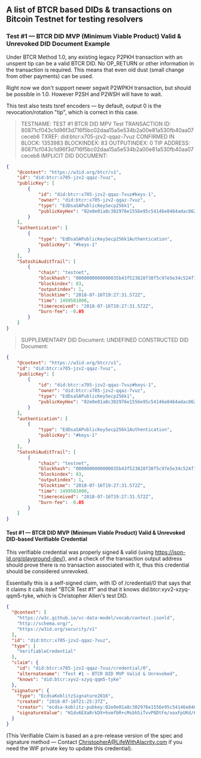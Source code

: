 ## A list of BTCR based DIDs & transactions on Bitcoin Testnet for testing resolvers

### Test #1 — BTCR DID MVP (Minimum Viable Product) Valid & Unrevoked DID Document Example

Under BTCR Method 1.0, any existing legacy P2PKH transaction with an unspent tip can be a valid BTCR DID. No OP_RETURN or other information in the transaction is required. This means that even old dust (small change from other payments) can be used.

Right now we don't support newer segwit P2WPKH transaction, but should be possible in 1.0. However P2SH and P2WSH will have to wait.

This test also tests tsref encoders — by default, output 0 is the revocation/rotation "tip", which is correct in this case.

> TESTNAME: TEST #1 BTCR DID MPV Test
> TRANSACTION ID: 80871cf043c1d96f3d716f5bc02daa15a5e534b2a00e81a530fb40aa07ceceb6
> TXREF: did:btcr:x705-jzv2-qqaz-7vuz
> CONFIRMED IN BLOCK: 1353983
> BLOCKINDEX: 83
> OUTPUTINDEX: 0
> TIP ADDRESS: 80871cf043c1d96f3d716f5bc02daa15a5e534b2a00e81a530fb40aa07ceceb6
> IMPLICIT DID DOCUMENT:
```json
{
    "@context": "https://w3id.org/btcr/v1",
    "id": "did:btcr:x705-jzv2-qqaz-7vuz",
    "publicKey": [
        {
            "id": "did:btcr:x705-jzv2-qqaz-7vuz#keys-1",
            "owner": "did:btcr:x705-jzv2-qqaz-7vuz",
            "type": "EdDsaSAPublicKeySecp256k1",
            "publicKeyHex": "02e0e01a8c302976e1556e95c54146e8464adac8626a5d29474718a7281133ff49"
        }
    ],
    "authentication": [
        {
            "type": "EdDsaSAPublicKeySecp256k1Authentication",
            "publicKey": "#keys-1"
        }
    ],
    "SatoshiAuditTrail": [
        {
            "chain": "testnet",
            "blockhash": "0000000000000035b43f523828f38f5c97e5e34c524f7971940602d9c7d425ed",
            "blockindex": 83,
            "outputindex": 1,
            "blocktime": "2018-07-16T19:27:31.572Z",
            "time": 1499501000,
            "timereceived": "2018-07-16T19:27:31.572Z",
            "burn-fee": -0.05
        }
    ]
}
```
> SUPPLEMENTARY DID Document: UNDEFINED
> CONSTRUCTED DID Document:
```json
{
    "@context": "https://w3id.org/btcr/v1",
    "id": "did:btcr:x705-jzv2-qqaz-7vuz",
    "publicKey": [
        {
            "id": "did:btcr:x705-jzv2-qqaz-7vuz#keys-1",
            "owner": "did:btcr:x705-jzv2-qqaz-7vuz",
            "type": "EdDsaSAPublicKeySecp256k1",
            "publicKeyHex": "02e0e01a8c302976e1556e95c54146e8464adac8626a5d29474718a7281133ff49"
        }
    ],
    "authentication": [
        {
            "type": "EdDsaSAPublicKeySecp256k1Authentication",
            "publicKey": "#keys-1"
        }
    ],
    "SatoshiAuditTrail": [
        {
            "chain": "testnet",
            "blockhash": "0000000000000035b43f523828f38f5c97e5e34c524f7971940602d9c7d425ed",
            "blockindex": 83,
            "outputindex": 1,
            "blocktime": "2018-07-16T19:27:31.572Z",
            "time": 1499501000,
            "timereceived": "2018-07-16T19:27:31.572Z",
            "burn-fee": -0.05
        }
    ]
}
```
#### Test #1 — BTCR DID MVP (Minimum Viable Product) Valid & Unrevoked DID-based Verifiable Credential

This verifiable credential was properly signed & valid (using https://json-ld.org/playground-dev/), and a check of the transaction output address should prove there is no transaction associated with it, thus this credential should be considered unrevoked.

Essentially this is a self-signed claim, with ID of /credential/0 that says that it claims it calls itslef "BTCR Test #1" and that it knows did:btcr:xyv2-xzyq-qqm5-tyke, which is Christopher Allen's test DID.
```json
{
  "@context": [
    "https://w3c.github.io/vc-data-model/vocab/context.jsonld",
    "http://schema.org/",
    "https://w3id.org/security/v1"
  ],
  "id": "did:btcr:x705-jzv2-qqaz-7vuz",
  "type": [
    "VerifiableCredential"
  ],
  "claim": {
    "id": "did:btcr:x705-jzv2-qqaz-7vuz/credential/0",
    "alternatename": "Test #1 — BTCR DID MVP Valid & Unrevoked",
    "knows": "did:btcr:xyv2-xzyq-qqm5-tyke"
  },
  "signature": {
    "type": "EcdsaKoblitzSignature2016",
    "created": "2018-07-16T21:25:37Z",
    "creator": "ecdsa-koblitz-pubkey:02e0e01a8c302976e1556e95c54146e8464adac8626a5d29474718a7281133ff49",
    "signatureValue": "H1dv6EXaRrkDX+hvmfbR+cMsbh5iTvvP8DtFe/xoxFpUKd/6E7KVuzqSar6cHjIH7Ti1gnla36SAnNL/DVQ9YzM="
  }
}
```

 (This Verifiable Claim is based an a pre-release version of the spec and signature method — Contact ChristopherA@LifeWithAlacrity.com if you need the WIF private key to update this credential).

